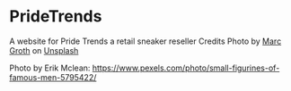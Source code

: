 # PrideTrends
A website for Pride Trends a retail sneaker reseller
Credits
Photo by <a href="https://unsplash.com/@tuten?utm_content=creditCopyText&utm_medium=referral&utm_source=unsplash">Marc Groth</a> on <a href="https://unsplash.com/photos/sneakers-world-neon-light-signage-DiixbZmTjo0?utm_content=creditCopyText&utm_medium=referral&utm_source=unsplash">Unsplash</a>

Photo by Erik Mclean: https://www.pexels.com/photo/small-figurines-of-famous-men-5795422/
